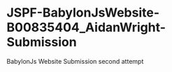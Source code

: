 # JSPF-BabylonJsWebsite-B00835404_AidanWright-Submission
 BabylonJs Website Submission second attempt
